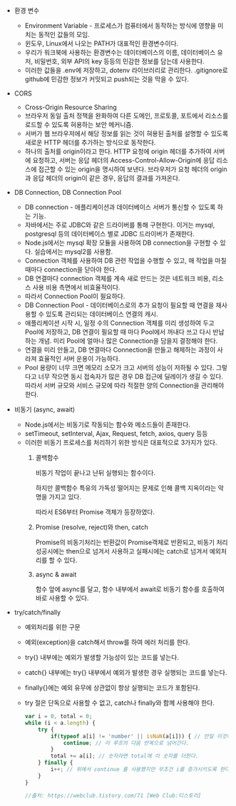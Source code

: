 - 환경 변수
    - Environment Variable - 프로세스가 컴퓨터에서 동작하는 방식에 영향을 미치는 동적인 값들의 모임.
    - 윈도우, Linux에서 나오는 PATH가 대표적인 환경변수이다.
    - 우리가 워크북에 사용하는 환경변수는 데이터베이스의 이름, 데이터베이스 유저, 비밀번호, 외부 API의 key 등등의 민감한 정보를 담는데 사용한다.
    - 이러한 값들을 .env에 저장하고, dotenv 라이브러리로 관리한다. .gitignore로 github에 민감한 정보가 커밋되고 push되는 것을 막을 수 있다.
- CORS
    - Cross-Origin Resource Sharing
    - 브라우저 동일 출처 정책을 완화하여 다른 도메인, 프로토콜, 포트에서 리소스를 로드할 수 있도록 혀용하는 보안 메커니즘.
    - 서버가 웹 브라우저에서 해당 정보를 읽는 것이 혀용된 출처를 설명할 수 있도록 새로운 HTTP 헤더를 추가하는 방식으로 동작한다.
    - 하나의 출처를 origin이라고 한다. HTTP 요청에 origin 헤더를 추가하여 서버에 요청하고, 서버는 응답 헤더의 Access-Control-Allow-Origin에 응답 리소스에 접근할 수 있는 origin을 명시하여 보낸다. 브라우저가 요청 헤더의 origin과 응답 헤더의 origin이 같은 경우, 응답의 결과를 가져온다.
- DB Connection, DB Connection Pool
    - DB connection - 애플리케이션과 데이터베이스 서버가 통신할 수 있도록 하는 기능.
    - 자바에서는 주로 JDBC와 같은 드라이버를 통해 구현한다. 이거는 mysql, postgresql 등의 데이터베이스 별로 JDBC 드라이버가 존재한다.
    - Node.js에서는 mysql 확장 모듈을 사용하여 DB connection을 구현할 수 있다. 실습에서는 mysql2를 사용함.
    - Connection 객체를 사용하여 DB 관련 작업을 수행할 수 있고, 매 작업을 마칠 때마다 connection을 닫아야 한다.
    - DB 연결마다 connection 객체를 계속 새로 만드는 것은 네트워크 비용, 리소스 사용 비용 측면에서 비효율적이다.
    - 따라서 Connection Pool이 필요하다.
    - DB Connection Pool - 데이터베이스로의 추가 요청이 필요할 때 연결을 재사용할 수 있도록 관리되는 데이터베이스 연결의 캐시.
    - 애플리케이션 시작 시, 일정 수의 Connection 객체를 미리 생성하여 두고 Pool에 저장하고, DB 연결이 필요할 때 마다 Pool에서 꺼내다 쓰고 다시 반납하는 개념. 미리 Pool에 얼마나 많은 Connection을 담을지 결정해야 한다.
    - 연결을 미리 만들고, DB 연결마다 Connection을 만들고 해제하는 과정이 사라져 효율적인 서버 운용이 가능하다.
    - Pool 용량이 너무 크면 메모리 소모가 크고 서버의 성능이 저하될 수 있다. 그렇다고 너무 작으면 동시 접속자가 많은 경우 DB 접근에 딜레이가 생길 수 있다. 따라서 서버 규모와 서비스 규모에 따라 적절한 양의 Connection을 관리해야 한다.
- 비동기 (async, await)
    - Node.js에서는 비동기로 작동되는 함수와 메소드들이 존재한다.
    - setTimeout, setInterval, Ajax, Request, fetch, axios, query 등등
    - 이러한 비동기 프로세스를 처리하기 위한 방식은 대표적으로 3가지가 있다.
        1. 콜백함수
            
            비동기 작업이 끝나고 난뒤 실행되는 함수이다.
            
            하지만 콜백함수 특유의 가독성 떨어지는 문제로 인해 콜백 지옥이라는 악명을 가지고 있다.
            
            따라서 ES6부터 Promise 객체가 등장하였다.
            
        2. Promise (resolve, reject)와 then, catch
            
            Promise의 비동기처리는 반환값이 Promise객체로 반환되고, 비동기 처리 성공시에는 then으로 넘겨서 사용하고 실패시에는 catch로 넘겨서 예외처리를 할 수 있다.
            
        3. async & await
            
            함수 앞에 async를 달고, 함수 내부에서 await로 비동기 함수를 호출하여 바로 사용할 수 있다. 
            
- try/catch/finally
    - 예외처리를 위한 구문
    - 예외(exception)을 catch해서 throw를 하여 에러 처리를 한다.
    - try{} 내부에는 예외가 발생할 가능성이 있는 코드를 넣는다.
    - catch{} 내부에는 try{} 내부에서 예외가 발생한 경우 실행되는 코드를 넣는다.
    - finally{}에는 예외 유무에 상관없이 항상 실행되는 코드가 포함된다.
    - try 절은 단독으로 사용할 수 없고, catch나 finally와 함께 사용해야 한다.
        
        ```jsx
        var i = 0, total = 0;
        while (i < a.length) {
        	try {
        		if(typeof a[i] != 'number' || isNaN(a[i])) { // 만일 이것이 숫자가 아니라면
        			continue; // 이 루프의 다음 반복으로 넘어간다.
        		}
        		total += a[i]; // 숫자라면 total에 이 숫자를 더한다.
        	} finally {
        		i++; // 위에서 continue 를 사용했지만 무조건 i를 증가시키도록 한다.
        	}
        }
        
        //출처: https://webclub.tistory.com/71 [Web Club:티스토리]
        ```